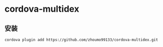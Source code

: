 # cordova-multidex

## 安装

```sh
cordova plugin add https://github.com/zhoumo99133/cordova-multidex.git --force
```